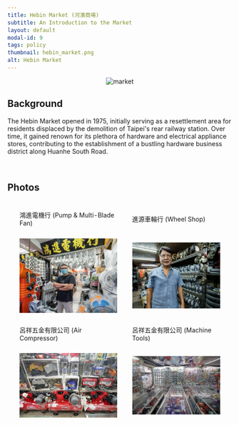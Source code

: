 ```yaml
---
title: Hebin Market (河濱商場)
subtitle: An Introduction to the Market
layout: default
modal-id: 9
tags: policy
thumbnail: hebin_market.png
alt: Hebin Market
---
```

<html>
<head>
    <meta name="viewport" content="width=device-width, initial-scale=1.0">
    <style>
        table {
            border-collapse: separate;
            border-spacing: 20px;
        }
        table img {
            max-width: 100%;
            height: auto;
        }
    </style>
</head>
<body>
    <div style="text-align: center;">
        <img src="img/portfolio/hebin_market.jpg" alt="market" style="max-width: 100%; height: auto;">
    </div>
    <h2>Background</h2>
    <p>The Hebin Market opened in 1975, initially serving as a resettlement area for residents displaced by the demolition of Taipei's rear railway station. Over time, it gained renown for its plethora of hardware and electrical appliance stores, contributing to the establishment of a bustling hardware business district along Huanhe South Road.</p>
    <br>
    <h2>Photos</h2>
    <table>
        <tr>
            <td>鴻進電機行 (Pump & Multi-Blade Fan) </td>
            <td>進源車輪行 (Wheel Shop)</td>
        </tr>
        <tr>
            <td><img src="img/portfolio/pump_fan.jpg" alt="Pump & Fan" style="max-width: 100%; height: auto;"></td>
            <td><img src="img/portfolio/wheel_shop.jpg" alt="Wheel Shop" style="max-width: 100%; height: auto;"></td>
        </tr>
        <tr>
            <td>呂祥五金有限公司 (Air Compressor)</td>
            <td>呂祥五金有限公司 (Machine Tools)</td>
        </tr>
        <tr>
            <td><img src="img/portfolio/air_compressor.jpg" alt="Air Compressor" style="max-width: 100%; height: auto;"></td>
            <td><img src="img/portfolio/machine_tools.jpg" alt="Machine Tools" style="max-width: 100%; height: auto;"></td>
        </tr>
    </table>
    <br>
</body>
</html>

